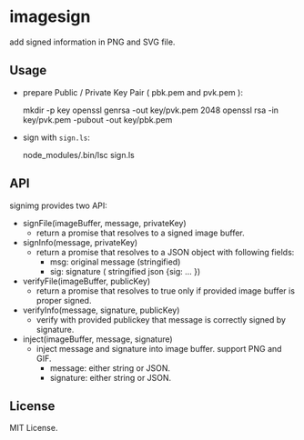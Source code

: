 # imagesign

add signed information in PNG and SVG file.


## Usage

 * prepare Public / Private Key Pair ( pbk.pem and pvk.pem ):

    mkdir -p key
    openssl genrsa -out key/pvk.pem 2048
    openssl rsa -in key/pvk.pem -pubout -out key/pbk.pem


 * sign with `sign.ls`:

    node_modules/.bin/lsc sign.ls <yourfile> <yourmessage>


## API

signimg provides two API:

 * signFile(imageBuffer, message, privateKey)
   - return a promise that resolves to a signed image buffer.
 * signInfo(message, privateKey)
   - return a promise that resolves to a JSON object with following fields:
     * msg: original message (stringified)
     * sig: signature ( stringified json {sig: ... })
 * verifyFile(imageBuffer, publicKey)
   - return a promise that resolves to true only if provided image buffer is proper signed.
 * verifyInfo(message, signature, publicKey)
   - verify with provided publickey that message is correctly signed by signature.
 * inject(imageBuffer, message, signature)
   - inject message and signature into image buffer. support PNG and GIF.
     - message: either string or JSON.
     - signature: either string or JSON.



## License

MIT License.

